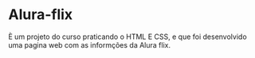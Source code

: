 # Alura-flix
È um projeto do curso praticando o HTML E CSS, e que foi desenvolvido uma pagina web com as informções da Alura flix.


